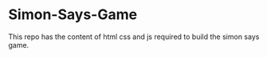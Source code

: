 # Simon-Says-Game
This repo has the content of html css and js required to build the simon says game.
